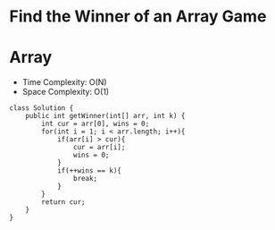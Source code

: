 # Find the Winner of an Array Game

# Array

- Time Complexity: O(N)
- Space Complexity: O(1)

```
class Solution {
    public int getWinner(int[] arr, int k) {
        int cur = arr[0], wins = 0;
        for(int i = 1; i < arr.length; i++){
            if(arr[i] > cur){
                cur = arr[i];
                wins = 0;
            }
            if(++wins == k){
                break;
            }
        }
        return cur;
    }
}
```
